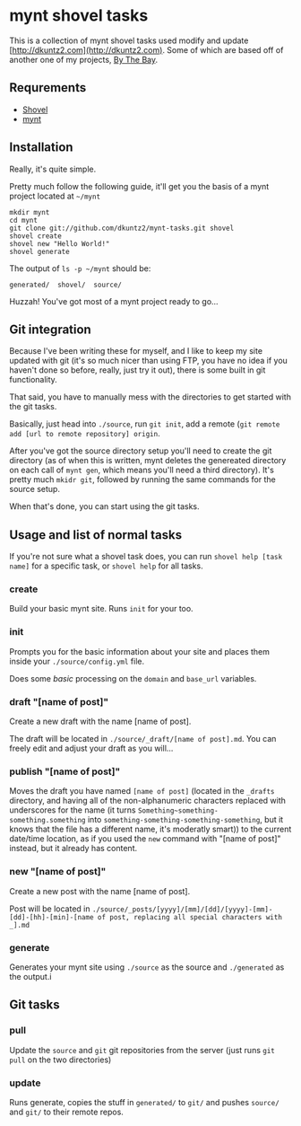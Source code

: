 # mynt shovel tasks

This is a collection of mynt shovel tasks used modify and update
[http://dkuntz2.com](http://dkuntz2.com). Some of which are based off of
another one of my projects,
[By The Bay](https://github.com/dkuntz2/bythebay).

## Requrements

- [Shovel](https://github.com/seomoz/shovel)
- [mynt](https://github.com/Anomareh/mynt)

## Installation

Really, it's quite simple. 

Pretty much follow the following guide, it'll get you the basis of a mynt project located at `~/mynt`

	mkdir mynt
	cd mynt
	git clone git://github.com/dkuntz2/mynt-tasks.git shovel
	shovel create
	shovel new "Hello World!"
	shovel generate

The output of `ls -p ~/mynt` should be:

	generated/  shovel/  source/

Huzzah! You've got most of a mynt project ready to go...

## Git integration

Because I've been writing these for myself, and I like to keep my site
updated with git (it's so much nicer than using FTP, you have no idea if
you haven't done so before, really, just try it out), there is some built
in git functionality.

That said, you have to manually mess with the directories to get started
with the git tasks.

Basically, just head into `./source`, run `git init`, add a remote (`git
remote add [url to remote repository] origin`.

After you've got the source directory setup you'll need to create the git
directory (as of when this is written, mynt deletes the genereated
directory on each call of `mynt gen`, which means you'll need a third
directory). It's pretty much `mkidr git`, followed by running the same
commands for the source setup.

When that's done, you can start using the git tasks.

## Usage and list of normal tasks

If you're not sure what a shovel task does, you can run `shovel help [task name]` for a specific task, or `shovel help` for all tasks.

### create

Build your basic mynt site. Runs `init` for your too.

### init

Prompts you for the basic information about your site and places them inside your `./source/config.yml` file.

Does some *basic* processing on the `domain` and `base_url` variables.

### draft "[name of post]"

Create a new draft with the name [name of post].

The draft will be located in `./source/_draft/[name of post].md`. You can
freely edit and adjust your draft as you will...

### publish "[name of post]"

Moves the draft you have named `[name of post]` (located in the `_drafts`
directory, and having all of the non-alphanumeric characters replaced with
underscores for the name (it turns
`Something~something-something.something` into
`something-something-something-something`, but it knows that the file has a
different name, it's moderatly smart)) to the current date/time location,
as if you used the `new` command with "[name of post]" instead, but it
already has content.

### new "[name of post]"

Create a new post with the name [name of post].

Post will be located in `./source/_posts/[yyyy]/[mm]/[dd]/[yyyy]-[mm]-[dd]-[hh]-[min]-[name of post, replacing all special characters with _].md`

### generate

Generates your mynt site using `./source` as the source and `./generated` as the output.i

## Git tasks

### pull

Update the `source` and `git` git repositories from the server (just runs
`git pull` on the two directories)

### update

Runs generate, copies the stuff in `generated/` to `git/` and pushes
`source/` and `git/` to their remote repos.
